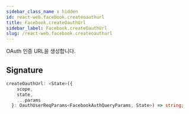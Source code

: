 ```yaml
---
sidebar_class_name : hidden
id: react-web.facebook.createoauthurl
title: Facebook.createOauthUrl
sidebar_label: Facebook.createOauthUrl
slug: /react-web.facebook.createoauthurl
---
```






OAuth 인증 URL을 생성합니다.

## Signature

```typescript
createOauthUrl: <State>({
    scope,
    state,
    ...params
  }: OauthUserReqParams<FacebookAuthQueryParams, State>) => string;
```
